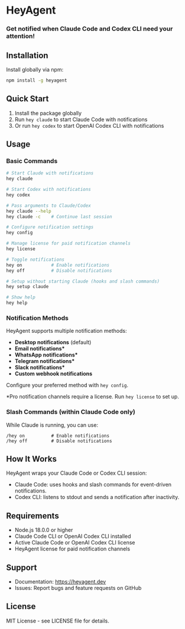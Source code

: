 # HeyAgent

### Get notified when Claude Code and Codex CLI need your attention!

## Installation

Install globally via npm:

```bash
npm install -g heyagent
```

## Quick Start

1. Install the package globally
2. Run `hey claude` to start Claude Code with notifications
3. Or run `hey codex` to start OpenAI Codex CLI with notifications

## Usage

### Basic Commands

```bash
# Start Claude with notifications
hey claude

# Start Codex with notifications
hey codex

# Pass arguments to Claude/Codex
hey claude --help
hey claude -c    # Continue last session

# Configure notification settings
hey config

# Manage license for paid notification channels
hey license

# Toggle notifications
hey on           # Enable notifications
hey off          # Disable notifications

# Setup without starting Claude (hooks and slash commands)
hey setup claude

# Show help
hey help
```

### Notification Methods

HeyAgent supports multiple notification methods:

- **Desktop notifications** (default)
- **Email notifications\***
- **WhatsApp notifications\***
- **Telegram notifications\***
- **Slack notifications\***
- **Custom webhook notifications**

Configure your preferred method with `hey config`.

\*Pro notification channels require a license. Run `hey license` to set up.

### Slash Commands (within Claude Code only)

While Claude is running, you can use:

```
/hey on          # Enable notifications
/hey off         # Disable notifications
```

## How It Works

HeyAgent wraps your Claude Code or Codex CLI session:

- Claude Code: uses hooks and slash commands for event-driven notifications.
- Codex CLI: listens to stdout and sends a notification after inactivity.

## Requirements

- Node.js 18.0.0 or higher
- Claude Code CLI or OpenAI Codex CLI installed
- Active Claude Code or OpenAI Codex CLI license
- HeyAgent license for paid notification channels

## Support

- Documentation: https://heyagent.dev
- Issues: Report bugs and feature requests on GitHub

## License

MIT License - see LICENSE file for details.

